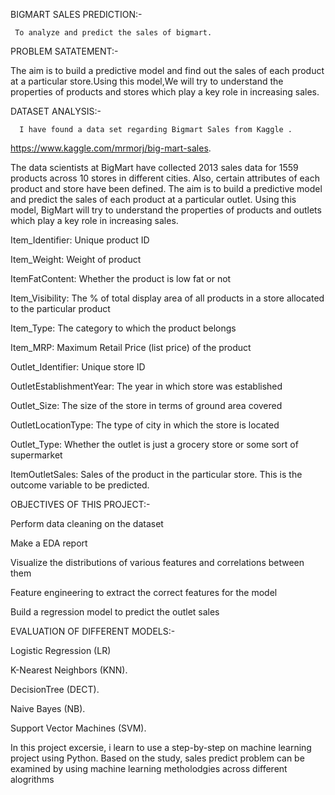BIGMART SALES PREDICTION:-


     To analyze and predict the sales of bigmart.
	 
	 
PROBLEM SATATEMENT:-


The aim is to build a predictive model and find out the sales of each product at a particular store.Using this model,We will try to understand the properties of products and stores which play a key role in increasing sales.



DATASET ANALYSIS:-


      I have found a data set regarding Bigmart Sales from Kaggle .
	  
	  
 https://www.kaggle.com/mrmorj/big-mart-sales.
 
 
The data scientists at BigMart have collected 2013 sales data for 1559 products across 10 stores in different cities. Also, certain attributes of each product and store have been defined. The aim is to build a predictive model and predict the sales of each product at a particular outlet.
Using this model, BigMart will try to understand the properties of products and outlets which play a key role in increasing sales.



Item_Identifier: Unique product ID

Item_Weight: Weight of product

ItemFatContent: Whether the product is low fat or not

Item_Visibility: The % of total display area of all products in a store allocated to the particular product

Item_Type: The category to which the product belongs

Item_MRP: Maximum Retail Price (list price) of the product

Outlet_Identifier: Unique store ID

OutletEstablishmentYear: The year in which store was established

Outlet_Size: The size of the store in terms of ground area covered

OutletLocationType: The type of city in which the store is located

Outlet_Type: Whether the outlet is just a grocery store or some sort of supermarket

ItemOutletSales: Sales of the product in the particular store. This is the outcome variable to be predicted.





OBJECTIVES OF THIS PROJECT:-


Perform data cleaning on the dataset			 
			 
Make a EDA report

Visualize the distributions of various features and correlations between them

Feature engineering to extract the correct features for the model

Build a regression model to predict the outlet sales







EVALUATION OF DIFFERENT MODELS:-

Logistic Regression (LR)


K-Nearest Neighbors (KNN).

DecisionTree (DECT).

Naive Bayes (NB).

Support Vector Machines (SVM).



In this project excersie, i learn to use a step-by-step on machine learning project using Python.
Based on the study, sales predict problem can be examined by using machine learning metholodgies across different alogrithms


